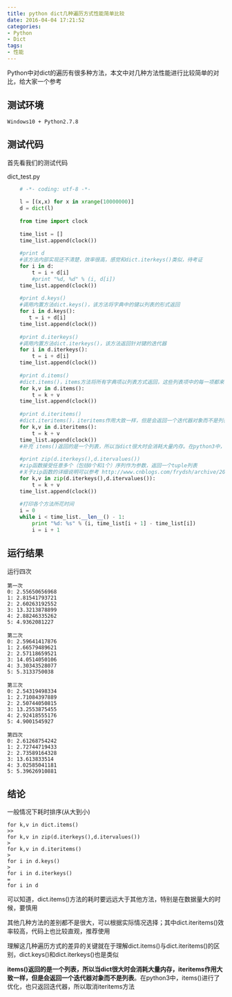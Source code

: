 ```yaml
---
title: python dict几种遍历方式性能简单比较
date: 2016-04-04 17:21:52
categories:
- Python
- Dict
tags:
- 性能
---
```


Python中对dict的遍历有很多种方法，本文中对几种方法性能进行比较简单的对比，给大家一个参考

## 测试环境

	Windows10 + Python2.7.8

## 测试代码

首先看我们的测试代码

<!--more-->

dict_test.py

```python
	# -*- coding: utf-8 -*-
	
	l = [(x,x) for x in xrange(10000000)]
	d = dict(l)  
	
	from time import clock  
	
	time_list = []
	time_list.append(clock())
	
	#print d
	#该方法内部实现还不清楚，效率很高，感觉和dict.iterkeys()类似，待考证
	for i in d:
	    t = i + d[i]
	    #print "%d, %d" % (i, d[i])
	time_list.append(clock())
	
	#print d.keys()
	#调用内置方法dict.keys()，该方法将字典中的键以列表的形式返回
	for i in d.keys():
	   t = i + d[i]
	time_list.append(clock())
	
	#print d.iterkeys()
	#调用内置方法dict.iterkeys()，该方法返回针对键的迭代器
	for i in d.iterkeys():
	    t = i + d[i]
	time_list.append(clock())
	
	#print d.items()
	#dict.items()，items方法将所有字典项以列表方式返回，这些列表项中的每一项都来自于（键、值），但是在项返回时并没有特殊顺序
	for k,v in d.items():
	    t = k + v
	time_list.append(clock())
	
	#print d.iteritems()
	#dict.iteritems()，iteritems作用大致一样，但是会返回一个迭代器对象而不是列表
	for k,v in d.iteritems():
	    t = k + v
	time_list.append(clock())
	#补充 items()返回的是一个列表，所以当dict很大时会消耗大量内存。在python3中，items()进行了优化，也只返回迭代器，所以取消iteritems方法
	
	#print zip(d.iterkeys(),d.itervalues())
	#zip函数接受任意多个（包括0个和1个）序列作为参数，返回一个tuple列表
	#关于zip函数的详细说明可以参考 http://www.cnblogs.com/frydsh/archive/2012/07/10/2585370.html
	for k,v in zip(d.iterkeys(),d.itervalues()):
	    t = k + v
	time_list.append(clock())
	
	#打印各个方法所花时间
	i = 0
	while i < time_list.__len__() - 1:
	    print "%d: %s" % (i, time_list[i + 1] - time_list[i])
	    i = i + 1
```

## 运行结果

运行四次

	第一次
	0: 2.55650656968
	1: 2.81541793721
	2: 2.60263192552
	3: 13.3213878899
	4: 2.88246335262
	5: 4.9362081227
	
	第二次
	0: 2.59641417876
	1: 2.66579489621
	2: 2.57118659521
	3: 14.0514050106
	4: 3.30343528077
	5: 5.3133750038

	第三次
	0: 2.54319498334
	1: 2.71084397889
	2: 2.50744050815
	3: 13.2553875455
	4: 2.92418555176
	5: 4.9001545927

	第四次
	0: 2.61268754242
	1: 2.72744719433
	2: 2.73589164328
	3: 13.613833514
	4: 3.02585041181
	5: 5.39626910881

## 结论

一般情况下耗时排序(从大到小)

	for k,v in dict.items()
	>>
	for k,v in zip(d.iterkeys(),d.itervalues())
	>
	for k,v in d.iteritems()
	>
	for i in d.keys()
	>
	for i in d.iterkeys()
	=
	for i in d

可以知道，dict.items()方法的耗时要远远大于其他方法，特别是在数据量大的时候，要慎用

其他几种方法的差别都不是很大，可以根据实际情况选择；其中dict.iteritems()效率较高，代码上也比较直观，推荐使用

理解这几种遍历方式的差异的关键就在于理解dict.items()与dict.iteritems()的区别，dict.keys()和dict.iterkeys()也是类似

**items()返回的是一个列表，所以当dict很大时会消耗大量内存，iteritems作用大致一样，但是会返回一个迭代器对象而不是列表**。在python3中，items()进行了优化，也只返回迭代器，所以取消iteritems方法